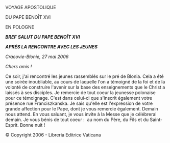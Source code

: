 VOYAGE APOSTOLIQUE

DU PAPE BENOÎT XVI

EN POLOGNE

***BREF*** ***SALUT*** ***DU PAPE BENOÎT XVI***

***APRÈS LA RENCONTRE AVEC LES JEUNES***

*Cracovie-Błonie, 27 mai 2006*

*Chers amis !*

Ce soir, j'ai rencontré les jeunes rassemblés sur le pré de Blonia. Cela a été une soirée inoubliable, au cours de laquelle l'on a témoigné de la foi et de la volonté de construire l'avenir sur la base des enseignements que le Christ a laissés à ses disciples. Je remercie de tout coeur la jeunesse polonaise pour ce témoignage. C'est dans celui-ci que s'inscrit également votre présence rue Franciszkanska. Je sais qu'elle est l'expression de votre grande affection pour le Pape, dont je vous remercie également. Demain nous attend. En vous saluant, je vous invite à la Messe que je célébrerai demain. Je vous bénis de tout coeur :  au nom du Père, du Fils et du Saint-Esprit. Bonne nuit !

© Copyright 2006 - Libreria Editrice Vaticana